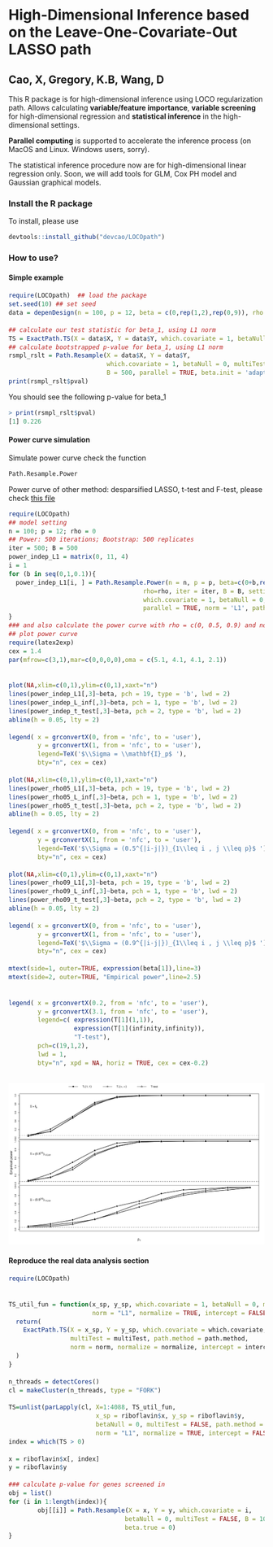 # High-Dimensional Inference based on the Leave-One-Covariate-Out LASSO path
## Cao, X, Gregory, K.B, Wang, D

This R package is for high-dimensional inference using LOCO regularization path. Allows calculating **variable/feature importance**, **variable screening** for high-dimensional regression and **statistical inference** in the high-dimensional settings. 

**Parallel computing** is supported to accelerate the inference process (on MacOS and Linux. Windows users, sorry). 

The statistical inference procedure now are for high-dimensional linear regression only. Soon, we will add tools for GLM, Cox PH model and Gaussian graphical models.  

### Install the R package

To install, please use 
```R
devtools::install_github("devcao/LOCOpath")
```

### How to use?
#### Simple example
```R
require(LOCOpath)  ## load the package
set.seed(10) ## set seed
data = depenDesign(n = 100, p = 12, beta = c(0,rep(1,2),rep(0,9)), rho = 0) ## generate some data

## calculate our test statistic for beta_1, using L1 norm
TS = ExactPath.TS(X = data$X, Y = data$Y, which.covariate = 1, betaNull = 0, multiTest = FALSE, norm = 'L1')
## calculate bootstrapped p-value for beta_1, using L1 norm 
rsmpl_rslt = Path.Resample(X = data$X, Y = data$Y, 
                           which.covariate = 1, betaNull = 0, multiTest = FALSE, norm = 'L1', 
                           B = 500, parallel = TRUE, beta.init = 'adaptive', beta.true = 0)
print(rsmpl_rslt$pval)
```
You should see the following p-value for beta_1
```R
> print(rsmpl_rslt$pval)
[1] 0.226
```

#### Power curve simulation 
Simulate power curve check the function
```R
Path.Resample.Power
```
Power curve of other method: desparsified LASSO, t-test and F-test, please check [this file](./compare_power.R)
```R
require(LOCOpath)
## model setting 
n = 100; p = 12; rho = 0
## Power: 500 iterations; Bootstrap: 500 replicates
iter = 500; B = 500
power_indep_L1 = matrix(0, 11, 4)
i = 1
for (b in seq(0,1,0.1)){
  power_indep_L1[i, ] = Path.Resample.Power(n = n, p = p, beta=c(0+b,rep(1,2),rep(0,9)), 
                                     rho=rho, iter = iter, B = B, setting = 'dep', 
                                     which.covariate = 1, betaNull = 0, multiTest = FALSE, 
                                     parallel = TRUE, norm = 'L1', path.method ='lars', beta.init = 'adaptive')
}
### and also calculate the power curve with rho = c(0, 0.5, 0.9) and norm = c('L1', 'L2.squared', 'L_inf')
## plot power curve 
require(latex2exp)
cex = 1.4
par(mfrow=c(3,1),mar=c(0,0,0,0),oma = c(5.1, 4.1, 4.1, 2.1))


plot(NA,xlim=c(0,1),ylim=c(0,1),xaxt="n")
lines(power_indep_L1[,3]~beta, pch = 19, type = 'b', lwd = 2)
lines(power_indep_L_inf[,3]~beta, pch = 1, type = 'b', lwd = 2)
lines(power_indep_t_test[,3]~beta, pch = 2, type = 'b', lwd = 2)
abline(h = 0.05, lty = 2)

legend( x = grconvertX(0, from = 'nfc', to = 'user'),
        y = grconvertX(1, from = 'nfc', to = 'user'),
        legend=TeX('$\\Sigma = \\mathbf{I}_p$ '),
        bty="n", cex = cex)

plot(NA,xlim=c(0,1),ylim=c(0,1),xaxt="n")
lines(power_rho05_L1[,3]~beta, pch = 19, type = 'b', lwd = 2)
lines(power_rho05_L_inf[,3]~beta, pch = 1, type = 'b', lwd = 2)
lines(power_rho05_t_test[,3]~beta, pch = 2, type = 'b', lwd = 2)
abline(h = 0.05, lty = 2)

legend( x = grconvertX(0, from = 'nfc', to = 'user'),
        y = grconvertX(1, from = 'nfc', to = 'user'),
        legend=TeX('$\\Sigma = (0.5^{|i-j|})_{1\\leq i , j \\leq p}$ '),
        bty="n", cex = cex)

plot(NA,xlim=c(0,1),ylim=c(0,1),xaxt="n")
lines(power_rho09_L1[,3]~beta, pch = 19, type = 'b', lwd = 2)
lines(power_rho09_L_inf[,3]~beta, pch = 1, type = 'b', lwd = 2)
lines(power_rho09_t_test[,3]~beta, pch = 2, type = 'b', lwd = 2)
abline(h = 0.05, lty = 2)

legend( x = grconvertX(0, from = 'nfc', to = 'user'),
        y = grconvertX(1, from = 'nfc', to = 'user'),
        legend=TeX('$\\Sigma = (0.9^{|i-j|})_{1\\leq i , j \\leq p}$ '),
        bty="n", cex = cex)

mtext(side=1, outer=TRUE, expression(beta[1]),line=3)
mtext(side=2, outer=TRUE, "Empirical power",line=2.5)


legend( x = grconvertX(0.2, from = 'nfc', to = 'user'),
        y = grconvertX(3.1, from = 'nfc', to = 'user'),
        legend=c( expression(T[1](1,1)),
                  expression(T[1](infinity,infinity)),
                  "T-test"),
        pch=c(19,1,2),
        lwd = 1,
        bty="n", xpd = NA, horiz = TRUE, cex = cex-0.2)



```
![Results](./power_curve_12.png)

#### Reproduce the real data analysis section
```R
require(LOCOpath)


TS_util_fun = function(x_sp, y_sp, which.covariate = 1, betaNull = 0, multiTest = FALSE, path.method = "lars",
                       norm = "L1", normalize = TRUE, intercept = FALSE){
  return(
    ExactPath.TS(X = x_sp, Y = y_sp, which.covariate = which.covariate, betaNull = betaNull,
                 multiTest = multiTest, path.method = path.method,
                 norm = norm, normalize = normalize, intercept = intercept)
  )
}

n_threads = detectCores()
cl = makeCluster(n_threads, type = "FORK")

TS=unlist(parLapply(cl, X=1:4088, TS_util_fun, 
                        x_sp = riboflavin$x, y_sp = riboflavin$y, 
                        betaNull = 0, multiTest = FALSE, path.method = "lars",
                        norm = "L1", normalize = TRUE, intercept = FALSE))
index = which(TS > 0)

x = riboflavin$x[, index]
y = riboflavin$y

### calculate p-value for genes screened in
obj = list()
for (i in 1:length(index)){
        obj[[i]] = Path.Resample(X = x, Y = y, which.covariate = i,
                                betaNull = 0, multiTest = FALSE, B = 10000, 
                                beta.true = 0)
}

```
